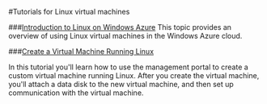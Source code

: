 <properties linkid="manage-linux-tutorials" urlDisplayName="Tutorials" pageTitle="Linux virtual machine tutorials - Windows Azure" metaKeywords="Linux tutorials Windows Azure, Linux tutorials Azure, Azure Linux tutorials, Azure Linux, Linux virtual machine Azure, Linux vm" metaDescription="Find tutorials about using Linux virtual machines with Windows Azure." metaCanonical="" disqusComments="0" umbracoNaviHide="0" />



#Tutorials for Linux virtual machines



###[Introduction to Linux on Windows Azure](/en-us/manage/linux/tutorials/intro-to-linux/)
This topic provides an overview of using Linux virtual machines in the Windows Azure cloud. 

###[Create a Virtual Machine Running Linux](/en-us/manage/linux/tutorials/virtual-machine-from-gallery/)

In this tutorial you'll learn how to use the management portal to create a custom virtual machine running Linux.  After you create the virtual machine, you'll attach a data disk to the new virtual machine, and then set up communication with the virtual machine. 